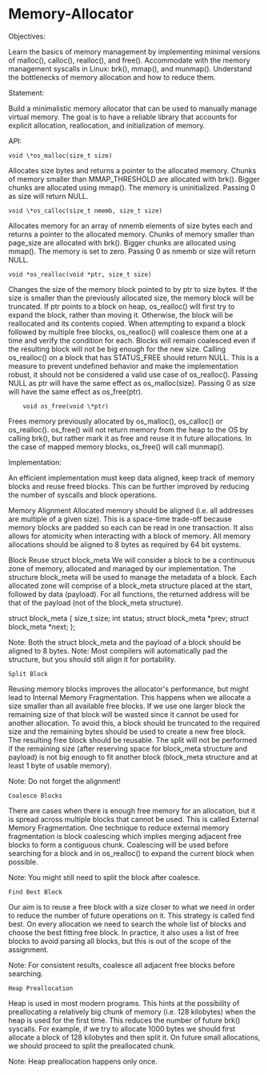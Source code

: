 # Memory-Allocator

Objectives:

Learn the basics of memory management by implementing minimal versions of malloc(), calloc(), realloc(), and free(). Accommodate with the memory management syscalls in Linux: brk(), mmap(), and munmap(). Understand the bottlenecks of memory allocation and how to reduce them.

Statement:

Build a minimalistic memory allocator that can be used to manually manage virtual memory. The goal is to have a reliable library that accounts for explicit allocation, reallocation, and initialization of memory.

API:

    void \*os_malloc(size_t size)

Allocates size bytes and returns a pointer to the allocated memory. Chunks of memory smaller than MMAP_THRESHOLD are allocated with brk(). Bigger chunks are allocated using mmap(). The memory is uninitialized. Passing 0 as size will return NULL.

    void \*os_calloc(size_t nmemb, size_t size)

Allocates memory for an array of nmemb elements of size bytes each and returns a pointer to the allocated memory. Chunks of memory smaller than page_size are allocated with brk(). Bigger chunks are allocated using mmap(). The memory is set to zero. Passing 0 as nmemb or size will return NULL.

    void *os_realloc(void *ptr, size_t size)

Changes the size of the memory block pointed to by ptr to size bytes. If the size is smaller than the previously allocated size, the memory block will be truncated. If ptr points to a block on heap, os_realloc() will first try to expand the block, rather than moving it. Otherwise, the block will be reallocated and its contents copied. When attempting to expand a block followed by multiple free blocks, os_realloc() will coalesce them one at a time and verify the condition for each. Blocks will remain coalesced even if the resulting block will not be big enough for the new size. Calling os_realloc() on a block that has STATUS_FREE should return NULL. This is a measure to prevent undefined behavior and make the implementation robust, it should not be considered a valid use case of os_realloc(). Passing NULL as ptr will have the same effect as os_malloc(size). Passing 0 as size will have the same effect as os_free(ptr).

        void os_free(void \*ptr)

Frees memory previously allocated by os_malloc(), os_calloc() or os_realloc(). os_free() will not return memory from the heap to the OS by calling brk(), but rather mark it as free and reuse it in future allocations. In the case of mapped memory blocks, os_free() will call munmap().

Implementation:

An efficient implementation must keep data aligned, keep track of memory blocks and reuse freed blocks. This can be further improved by reducing the number of syscalls and block operations.

Memory Alignment Allocated memory should be aligned (i.e. all addresses are multiple of a given size). This is a space-time trade-off because memory blocks are padded so each can be read in one transaction. It also allows for atomicity when interacting with a block of memory. All memory allocations should be aligned to 8 bytes as required by 64 bit systems.

Block Reuse struct block_meta We will consider a block to be a continuous zone of memory, allocated and managed by our implementation. The structure block_meta will be used to manage the metadata of a block. Each allocated zone will comprise of a block_meta structure placed at the start, followed by data (payload). For all functions, the returned address will be that of the payload (not of the block_meta structure).

struct block_meta { size_t size; int status; struct block_meta *prev; struct block_meta *next; };

Note: Both the struct block_meta and the payload of a block should be aligned to 8 bytes. Note: Most compilers will automatically pad the structure, but you should still align it for portability.

    Split Block

Reusing memory blocks improves the allocator's performance, but might lead to Internal Memory Fragmentation. This happens when we allocate a size smaller than all available free blocks. If we use one larger block the remaining size of that block will be wasted since it cannot be used for another allocation. To avoid this, a block should be truncated to the required size and the remaining bytes should be used to create a new free block. The resulting free block should be reusable. The split will not be performed if the remaining size (after reserving space for block_meta structure and payload) is not big enough to fit another block (block_meta structure and at least 1 byte of usable memory).

Note: Do not forget the alignment!

    Coalesce Blocks

There are cases when there is enough free memory for an allocation, but it is spread across multiple blocks that cannot be used. This is called External Memory Fragmentation. One technique to reduce external memory fragmentation is block coalescing which implies merging adjacent free blocks to form a contiguous chunk. Coalescing will be used before searching for a block and in os_realloc() to expand the current block when possible.

Note: You might still need to split the block after coalesce.

    Find Best Block

Our aim is to reuse a free block with a size closer to what we need in order to reduce the number of future operations on it. This strategy is called find best. On every allocation we need to search the whole list of blocks and choose the best fitting free block. In practice, it also uses a list of free blocks to avoid parsing all blocks, but this is out of the scope of the assignment.

Note: For consistent results, coalesce all adjacent free blocks before searching.

    Heap Preallocation

Heap is used in most modern programs. This hints at the possibility of preallocating a relatively big chunk of memory (i.e. 128 kilobytes) when the heap is used for the first time. This reduces the number of future brk() syscalls. For example, if we try to allocate 1000 bytes we should first allocate a block of 128 kilobytes and then split it. On future small allocations, we should proceed to split the preallocated chunk.

Note: Heap preallocation happens only once.
